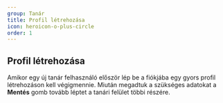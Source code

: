 ```yaml
---
group: Tanár
title: Profil létrehozása
icon: heroicon-o-plus-circle
order: 1
---
```


## Profil létrehozása
Amikor egy új tanár felhasználó először lép be a fiókjába egy gyors profil létrehozáson kell végigmennie.
Miután megadtuk a szükséges adatokat a __Mentés__ gomb tovább léptet a tanári felület többi részére.
